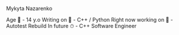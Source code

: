 Mykyta Nazarenko

Age 🔮 - 14 y.o 
Writing on 💎 - C++ / Python
Right now working on 🌌 - Autotest Rebuild
In future ⏱ - C++ Software Engineer
